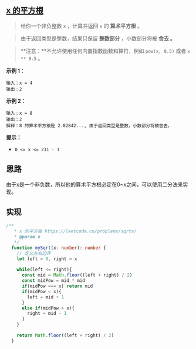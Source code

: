 ## [x 的平方根](https://leetcode.cn/problems/sqrtx/)

> 给你一个非负整数 `x` ，计算并返回 `x` 的 **算术平方根** 。

> 由于返回类型是整数，结果只保留 **整数部分** ，小数部分将被 **舍去 。**

> **注意：**不允许使用任何内置指数函数和算符，例如 `pow(x, 0.5)` 或者 `x ** 0.5` 。

**示例 1：**

```
输入：x = 4
输出：2
```

**示例 2：**

```
输入：x = 8
输出：2
解释：8 的算术平方根是 2.82842..., 由于返回类型是整数，小数部分将被舍去。
```

**提示：**

- `0 <= x <= 231 - 1`

## 思路

由于x是一个非负数，所以他的算术平方根必定在0~x之间，可以使用二分法来实现。

## 实现

```typescript
/**
   * x 的平方根 https://leetcode.cn/problems/sqrtx/
   * @param x
   */
  function mySqrt(x: number): number {
    // 定义左右边界
    let left = 0, right = x
    
    while(left <= right){
      const mid = Math.floor((left + right) / 2)
      const midPow = mid * mid
      if(midPow === x) return mid
      if(midPow < x){
        left = mid + 1
      }
      else if(midPow > x){
        right = mid - 1
      }
    }
	
    return Math.floor((left + right) / 2)
  }
```

